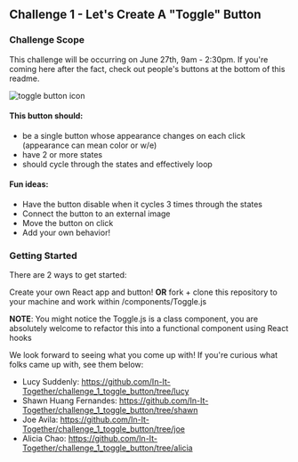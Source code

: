 ## Challenge 1 - Let's Create A "Toggle" Button

### Challenge Scope

This challenge will be occurring on June 27th, 9am - 2:30pm. If you're coming here after the fact, check out people's buttons at the bottom of this readme.

<img src="https://i.pinimg.com/originals/f8/b6/5a/f8b65a79475ddaac8e9f4dcf2efa030f.gif"
alt="toggle button icon"
/>

#### This button should:

- be a single button whose appearance changes on each click (appearance can mean color or w/e)
- have 2 or more states
- should cycle through the states and effectively loop

#### Fun ideas:

- Have the button disable when it cycles 3 times through the states
- Connect the button to an external image
- Move the button on click
- Add your own behavior!

### Getting Started

There are 2 ways to get started:

Create your own React app and button! **OR** fork + clone this repository to your machine and work within /components/Toggle.js

**NOTE**: You might notice the Toggle.js is a class component, you are absolutely welcome to refactor this into a functional component using React hooks

We look forward to seeing what you come up with! If you're curious what folks came up with, see them below:

- Lucy Suddenly: https://github.com/In-It-Together/challenge_1_toggle_button/tree/lucy
- Shawn Huang Fernandes: https://github.com/In-It-Together/challenge_1_toggle_button/tree/shawn
- Joe Avila: https://github.com/In-It-Together/challenge_1_toggle_button/tree/joe
- Alicia Chao: https://github.com/In-It-Together/challenge_1_toggle_button/tree/alicia
